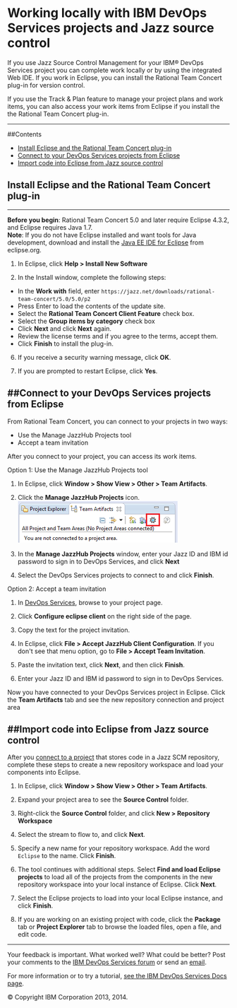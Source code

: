 # Working locally with IBM DevOps Services projects and Jazz source control

If you use Jazz Source Control Management for your IBM&reg; DevOps Services project you can complete work locally or by using the integrated Web IDE. If you work in Eclipse, you can install the Rational Team Concert plug-in for version control.

If you use the Track & Plan feature to manage your project plans and work items, you can also access your work items from Eclipse if you install the the Rational Team Concert plug-in.

---
##Contents

 * [Install Eclipse and the Rational Team Concert plug-in](#install_eclipse_and_the_rational_team_concert_plugin)
 * [Connect to your DevOps Services projects from Eclipse](#connect_to_your_devops_services_projects_from_eclipse)
 * [Import code into Eclipse from Jazz source control](#import_code_into_eclipse_from_jazz_source_control)


<a name='install_eclipse_and_the_rational_team_concert_plugin'></a>
## Install Eclipse and the Rational Team Concert plug-in
---

**Before you begin**: Rational Team Concert 5.0 and later require Eclipse 4.3.2, and Eclipse requires Java 1.7.  
**Note**: If you do not have Eclipse installed and want tools for Java development, download and install the [Java EE IDE for Eclipse](http://www.eclipse.org/downloads/packages/eclipse-ide-java-ee-developers/keplersr2) from eclipse.org.

1. In Eclipse, click **Help > Install New Software**

3. In the Install window, complete the following steps:
 * In the **Work with** field, enter `https://jazz.net/downloads/rational-team-concert/5.0/5.0/p2`
 * Press Enter to load the contents of the update site.
 * Select the **Rational Team Concert Client Feature** check box.
 * Select the **Group items by category** check box
 * Click **Next** and click **Next** again.
 * Review the license terms and if you agree to the terms, accept them.
 * Click **Finish** to install the plug-in.

6. If you receive a security warning message, click **OK**.

7. If you are prompted to restart Eclipse, click **Yes**.


<a name='connect_to_your_devops_services_projects_from_eclipse'></a>
##Connect to your DevOps Services projects from Eclipse
---

From Rational Team Concert, you can connect to your projects in two ways:

 * Use the Manage JazzHub Projects tool
 * Accept a team invitation

After you connect to your project, you can access its work items.

Option 1: Use the Manage JazzHub Projects tool

1. In Eclipse, click **Window > Show View > Other > Team Artifacts**.

2. Click the **Manage JazzHub Projects** icon.
![Manage JazzHub Projects button within the Team Artifacts View](./images/jazzhubfeature.png)

3. In the **Manage JazzHub Projects** window, enter your Jazz ID and IBM id password to sign in to DevOps Services, and click **Next**

4. Select the DevOps Services projects to connect to and click **Finish**.

Option 2: Accept a team invitation

1. In [DevOps Services](https://hub.jazz.net/), browse to your project page.

2. Click **Configure eclipse client** on the right side of the page.

3. Copy the text for the project invitation.

4. In Eclipse, click **File > Accept JazzHub Client Configuration**. If you don't see that menu option, go to **File > Accept Team Invitation**.

5. Paste the invitation text, click **Next**, and then click **Finish**.

6. Enter your Jazz ID and IBM id password to sign in  to DevOps Services.

Now you have connected to your DevOps Services project in Eclipse. Click the **Team Artifacts** tab and see the new repository connection and project area


<a name='import_code_into_eclipse_from_jazz_source_control'></a>
##Import code into Eclipse from Jazz source control
---

After you [connect to a project](#connect_to_your_devops_services_projects_from_eclipse) that stores code in a Jazz SCM repository, complete these steps to create a new repository workspace and load your components into Eclipse.

1. In Eclipse, click **Window > Show View > Other > Team Artifacts**.

2. Expand your project area to see the **Source Control** folder.

3. Right-click the **Source Control** folder, and click **New > Repository Workspace**

4. Select the stream to flow to, and click **Next**.

5. Specify a new name for your repository workspace. Add the word `Eclipse` to the name. Click **Finish**.

6. The tool continues with additional steps. Select **Find and load Eclipse projects** to load all of the projects from the components in the new repository workspace into your local instance of Eclipse. Click **Next**.

7. Select the Eclipse projects to load into your local Eclipse instance, and click **Finish**.

8. If you are working on an existing project with code, click the **Package** tab or **Project Explorer** tab to browse the loaded files, open a file, and edit code.

---

Your feedback is important. What worked well? What could be better? Post your comments to the [IBM DevOps Services forum][18]
or send an [email][19].

For more information or to try a tutorial, [see the IBM DevOps Services Docs page][20].

© Copyright IBM Corporation 2013, 2014.

[18]: https://www.ibmdw.net/answers?community=Devops_services (DevOps Services forum)
[19]: mailto:hub%40jazz.net
[20]: https://hub.jazz.net/docs